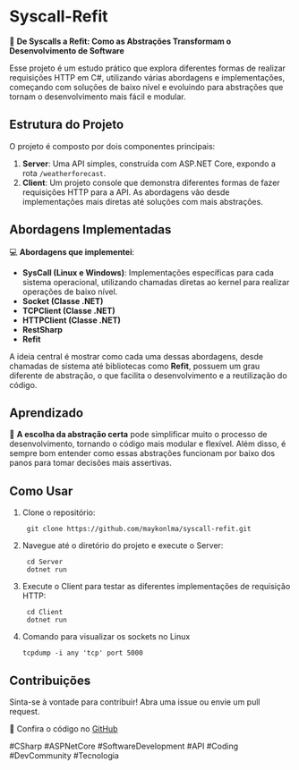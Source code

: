 # Syscall-Refit

🚀 **De Syscalls a Refit: Como as Abstrações Transformam o Desenvolvimento de Software**

Esse projeto é um estudo prático que explora diferentes formas de realizar requisições HTTP em C#, utilizando várias abordagens e implementações, começando com soluções de baixo nível e evoluindo para abstrações que tornam o desenvolvimento mais fácil e modular.

## Estrutura do Projeto

O projeto é composto por dois componentes principais:

1. **Server**: Uma API simples, construída com ASP.NET Core, expondo a rota `/weatherforecast`.
2. **Client**: Um projeto console que demonstra diferentes formas de fazer requisições HTTP para a API. As abordagens vão desde implementações mais diretas até soluções com mais abstrações.

## Abordagens Implementadas

💻 **Abordagens que implementei**:
- **SysCall (Linux e Windows)**: Implementações específicas para cada sistema operacional, utilizando chamadas diretas ao kernel para realizar operações de baixo nível.
- **Socket (Classe .NET)**
- **TCPClient (Classe .NET)**
- **HTTPClient (Classe .NET)**
- **RestSharp**
- **Refit**

A ideia central é mostrar como cada uma dessas abordagens, desde chamadas de sistema até bibliotecas como **Refit**, possuem um grau diferente de abstração, o que facilita o desenvolvimento e a reutilização do código.

## Aprendizado

🔧 **A escolha da abstração certa** pode simplificar muito o processo de desenvolvimento, tornando o código mais modular e flexível. Além disso, é sempre bom entender como essas abstrações funcionam por baixo dos panos para tomar decisões mais assertivas.

## Como Usar

1. Clone o repositório:
   ```
    git clone https://github.com/maykonlma/syscall-refit.git
   ```

2. Navegue até o diretório do projeto e execute o Server:
   ```
    cd Server
    dotnet run
   ```

3. Execute o Client para testar as diferentes implementações de requisição HTTP:
   ```
    cd Client
    dotnet run
   ```

4. Comando para visualizar os sockets no Linux
   ```
   tcpdump -i any 'tcp' port 5000
   ```

## Contribuições

Sinta-se à vontade para contribuir! Abra uma issue ou envie um pull request.

🔗 Confira o código no [GitHub](https://github.com/maykonlma/syscall-refit)

#CSharp #ASPNetCore #SoftwareDevelopment #API #Coding #DevCommunity #Tecnologia
